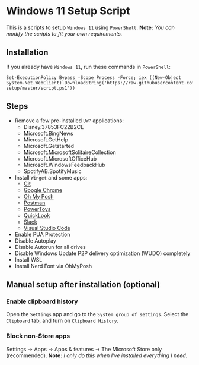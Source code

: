 # Windows 11 Setup Script

This is a scripts to setup `Windows 11` using `PowerShell`.
**Note:** _You can modify the scripts to fit your own requirements._

## Installation

If you already have `Windows 11`, run these commands in `PowerShell`:

```
Set-ExecutionPolicy Bypass -Scope Process -Force; iex ((New-Object System.Net.WebClient).DownloadString('https://raw.githubusercontent.com/samuelramox/windows-setup/master/script.ps1'))
```

## Steps

- Remove a few pre-installed `UWP` applications:
  - Disney.37853FC22B2CE
  - Microsoft.BingNews
  - Microsoft.GetHelp
  - Microsoft.Getstarted
  - Microsoft.MicrosoftSolitaireCollection
  - Microsoft.MicrosoftOfficeHub
  - Microsoft.WindowsFeedbackHub
  - SpotifyAB.SpotifyMusic
- Install `Winget` and some apps:
  - [Git](https://gitforwindows.org/)
  - [Google Chrome](https://www.google.com/chrome/)
  - [Oh My Posh](https://ohmyposh.dev)
  - [Postman](https://www.postman.com)
  - [PowerToys](https://github.com/microsoft/PowerToys)
  - [QuickLook](https://pooi.moe/QuickLook/)
  - [Slack](https://slack.com/intl/pt-br/)
  - [Visual Studio Code](https://chocolatey.org/packages/vscode)
- Enable PUA Protection
- Disable Autoplay
- Disable Autorun for all drives
- Disable Windows Update P2P delivery optimization (WUDO) completely
- Install WSL
- Install Nerd Font via OhMyPosh

## Manual setup after installation (optional)

### Enable clipboard history

Open the `Settings` app and go to the `System group of settings`. Select the `Clipboard` tab, and turn on `Clipboard History`.

### Block non-Store apps

Settings -> Apps -> Apps & features -> The Microsoft Store only (recommended).
**Note:** _I only do this when I've installed everything I need._
